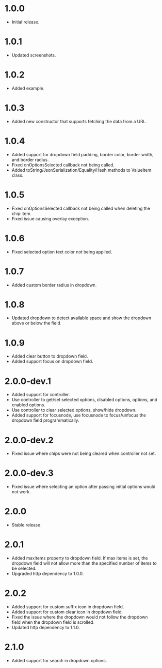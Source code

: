 # 1.0.0

- Initial release.

# 1.0.1

- Updated screenshots.

# 1.0.2

- Added example.

# 1.0.3

- Added new constructor that supports fetching the data from a URL.

# 1.0.4

- Added support for dropdown field padding, border color, border width, and border radius.
- Fixed onOptionsSelected callback not being called.
- Added toString/JsonSerialization/Equality/Hash methods to ValueItem class.

# 1.0.5

- Fixed onOptionsSelected callback not being called when deleting the chip item.
- Fixed issue causing overlay exception.

# 1.0.6

- Fixed selected option text color not being applied.

# 1.0.7

- Added custom border radius in dropdown.

# 1.0.8

- Updated dropdown to detect available space and show the dropdown above or below the field.

# 1.0.9

- Added clear button to dropdown field.
- Added support focus on dropdown field.

# 2.0.0-dev.1

- Added support for controller.
- Use controller to get/set selected options, disabled options, options, and enabled options.
- Use controller to clear selected options, show/hide dropdown.
- Added support for focusnode, use focusnode to focus/unfocus the dropdown field programmatically.

# 2.0.0-dev.2

- Fixed issue where chips were not being cleared when controller not set.

# 2.0.0-dev.3

- Fixed issue where selecting an option after passing initial options would not work.

# 2.0.0

- Stable release.

# 2.0.1

- Added maxItems property to dropdown field. If max items is set, the dropdown field will not allow more than the specified number of items to be selected.
- Upgraded http dependency to 1.0.0.

# 2.0.2

- Added support for custom suffix icon in dropdown field.
- Added support for custom clear icon in dropdown field.
- Fixed the issue where the dropdown would not follow the dropdown field when the dropdown field is scrolled.
- Updated http dependency to 1.1.0.

# 2.1.0

- Added support for search in dropdown options.